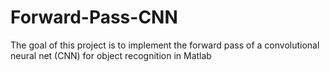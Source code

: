 # Forward-Pass-CNN
The goal of this project is to implement the forward pass of a convolutional neural net (CNN) for object recognition in Matlab
